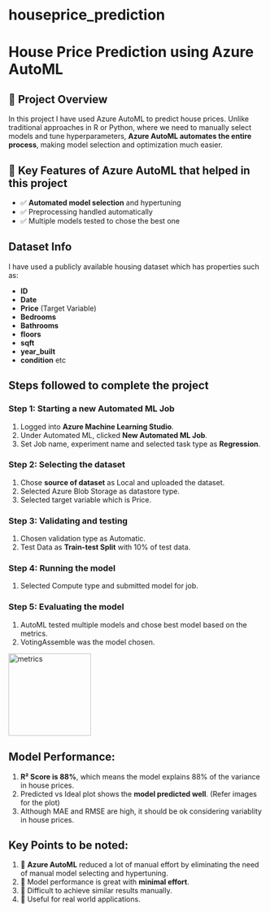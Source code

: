 # houseprice_prediction
# House Price Prediction using Azure AutoML

## :rocket: Project Overview
In this project I have used Azure AutoML to predict house prices. Unlike traditional approaches in R or Python, where we need to manually select models and tune hyperparameters, **Azure AutoML automates the entire process**, making model selection and optimization much easier.

## 🔑 Key Features of Azure AutoML that helped in this project
- ✅ **Automated model selection** and hypertuning
- ✅ Preprocessing handled automatically
- ✅ Multiple models tested to chose the best one
  
## Dataset Info

 I have used a publicly available housing dataset which has properties such as:

 - **ID**
 - **Date**
 - **Price** (Target Variable)
 - **Bedrooms**
 - **Bathrooms**
 - **floors**
 - **sqft**
 - **year_built**
 - **condition** etc

## Steps followed to complete the project

### Step 1: Starting a new Automated ML Job
1. Logged into **Azure Machine Learning Studio**.
2. Under Automated ML, clicked **New Automated ML Job**.
3. Set Job name, experiment name and selected task type as **Regression**.

### Step 2: Selecting the dataset
1. Chose **source of dataset** as Local and uploaded the dataset.
2. Selected Azure Blob Storage as datastore type.
3. Selected target variable which is Price.

### Step 3: Validating and testing
1. Chosen validation type as Automatic.
2. Test Data as **Train-test Split** with 10% of test data.

### Step 4: Running the model
1. Selected Compute type and submitted model for job.

### Step 5: Evaluating the model
1. AutoML tested multiple models and chose best model based on the metrics.
2. VotingAssemble was the model chosen.

<Picture>
<img width="162" alt="metrics" src="https://github.com/user-attachments/assets/82c2167e-5e88-4ca7-a128-122e6c4b9c04" />

## Model Performance:
1. **R² Score is 88%**, which means the model explains 88% of the variance in house prices.
2. Predicted vs Ideal plot shows the **model predicted well**. (Refer images for the plot)
3. Although MAE and RMSE are high, it should be ok considering variablity in house prices.

## Key Points to be noted:
1. 💯 **Azure AutoML** reduced a lot of manual effort by eliminating the need of manual model selecting and hypertuning.
2. 💯 Model performance is great with **minimal effort**.
3. 💯 Difficult to achieve similar results manually. 
4. 💯 Useful for real world applications.
